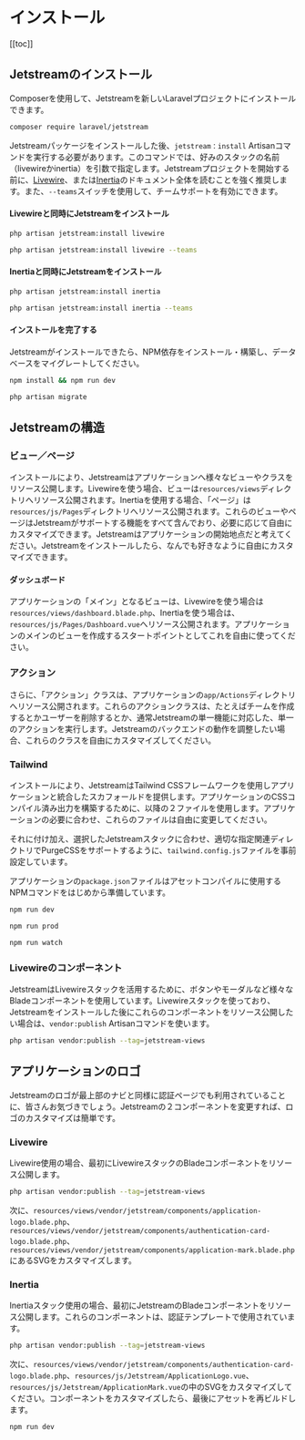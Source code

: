 # インストール

[[toc]]

## Jetstreamのインストール

Composerを使用して、Jetstreamを新しいLaravelプロジェクトにインストールできます。

```bash
composer require laravel/jetstream
```

Jetstreamパッケージをインストールした後、`jetstream：install` Artisanコマンドを実行する必要があります。このコマンドでは、好みのスタックの名前（livewireかinertia）を引数で指定します。Jetstreamプロジェクトを開始する前に、[Livewire](https://laravel-livewire.com)、または[Inertia](https://inertiajs.com)のドキュメント全体を読むことを強く推奨します。また、`--teams`スイッチを使用して、チームサポートを有効にできます。

#### Livewireと同時にJetstreamをインストール

```bash
php artisan jetstream:install livewire

php artisan jetstream:install livewire --teams
```

#### Inertiaと同時にJetstreamをインストール

```bash
php artisan jetstream:install inertia

php artisan jetstream:install inertia --teams
```

#### インストールを完了する

Jetstreamがインストールできたら、NPM依存をインストール・構築し、データベースをマイグレートしてください。

```bash
npm install && npm run dev

php artisan migrate
```

## Jetstreamの構造

### ビュー／ページ

インストールにより、Jetstreamはアプリケーションへ様々なビューやクラスをリソース公開します。Livewireを使う場合、ビューは`resources/views`ディレクトリへリソース公開されます。Inertiaを使用する場合、「ページ」は`resources/js/Pages`ディレクトリへリソース公開されます。これらのビューやページはJetstreamがサポートする機能をすべて含んでおり、必要に応じて自由にカスタマイズできます。Jetstreamはアプリケーションの開始地点だと考えてください。Jetstreamをインストールしたら、なんでも好きなように自由にカスタマイズできます。

#### ダッシュボード

アプリケーションの「メイン」となるビューは、Livewireを使う場合は`resources/views/dashboard.blade.php`、Inertiaを使う場合は、`resources/js/Pages/Dashboard.vue`へリソース公開されます。アプリケーションのメインのビューを作成するスタートポイントとしてこれを自由に使ってください。

### アクション

さらに、「アクション」クラスは、アプリケーションの`app/Actions`ディレクトリへリソース公開されます。これらのアクションクラスは、たとえばチームを作成するとかユーザーを削除するとか、通常Jetstreamの単一機能に対応した、単一のアクションを実行します。Jetstreamのバックエンドの動作を調整したい場合、これらのクラスを自由にカスタマイズしてください。

### Tailwind

インストールにより、JetstreamはTailwind CSSフレームワークを使用しアプリケーションと統合したスカフォールドを提供します。アプリケーションのCSSコンパイル済み出力を構築するために、以降の２ファイルを使用します。アプリケーションの必要に合わせ、これらのファイルは自由に変更してください。

それに付け加え、選択したJetstreamスタックに合わせ、適切な指定関連ディレクトリでPurgeCSSをサポートするように、`tailwind.config.js`ファイルを事前設定しています。

アプリケーションの`package.json`ファイルはアセットコンパイルに使用するNPMコマンドをはじめから準備しています。

```bash
npm run dev

npm run prod

npm run watch
```

### Livewireのコンポーネント

JetstreamはLivewireスタックを活用するために、ボタンやモーダルなど様々なBladeコンポーネントを使用しています。Livewireスタックを使っており、Jetstreamをインストールした後にこれらのコンポーネントをリソース公開したい場合は、`vendor:publish` Artisanコマンドを使います。

```bash
php artisan vendor:publish --tag=jetstream-views
```

## アプリケーションのロゴ

Jetstreamのロゴが最上部のナビと同様に認証ページでも利用されていることに、皆さんお気づきでしょう。Jetstreamの２コンポーネントを変更すれば、ロゴのカスタマイズは簡単です。

### Livewire

Livewire使用の場合、最初にLivewireスタックのBladeコンポーネントをリソース公開します。

```bash
php artisan vendor:publish --tag=jetstream-views
```

次に、`resources/views/vendor/jetstream/components/application-logo.blade.php`、`resources/views/vendor/jetstream/components/authentication-card-logo.blade.php`、`resources/views/vendor/jetstream/components/application-mark.blade.php`にあるSVGをカスタマイズします。

### Inertia

Inertiaスタック使用の場合、最初にJetstreamのBladeコンポーネントをリソース公開します。これらのコンポーネントは、認証テンプレートで使用されています。

```bash
php artisan vendor:publish --tag=jetstream-views
```

次に、`resources/views/vendor/jetstream/components/authentication-card-logo.blade.php`、`resources/js/Jetstream/ApplicationLogo.vue`、`resources/js/Jetstream/ApplicationMark.vue`の中のSVGをカスタマイズしてください。コンポーネントをカスタマイズしたら、最後にアセットを再ビルドします。

```bash
npm run dev
```
